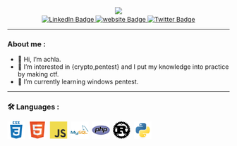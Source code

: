 <div id="header" align="center">
  <img src="https://media2.giphy.com/media/1oBwBVLGoLteCP2kyD/giphy.gif?cid=ecf05e47ilc3fpnimqfgvubgn5cvwv0sf49loci4c1sjv2kb&rid=giphy.gif&ct=g" width="100"/>
</div>
<div id="badges" align="center">
  <a href="https://www.linkedin.com/in/ayoub-ch-babi/">
    <img src="https://img.shields.io/badge/LinkedIn-0077B5?style=for-the-badge&logo=linkedin&logoColor=white" alt="LinkedIn Badge"/>
  </a>
  <a href="https://achla95.github.io/">
    <img src="https://img.shields.io/badge/GitHub-100000?style=for-the-badge&logo=github&logoColor=white" alt="website Badge"/>
  </a>
  <a href="https://twitter.com/achla95">
    <img src="https://img.shields.io/badge/Twitter-1DA1F2?style=for-the-badge&logo=twitter&logoColor=white" alt="Twitter Badge"/>
  </a>
</div>

---

### About me : 

- 👋 Hi, I’m achla.
- 🏴 I’m interested in {crypto,pentest} and I put my knowledge into practice by making ctf.
- 👀 I’m currently learning windows pentest.

---

### :hammer_and_wrench: Languages : 
<div>
  <img src="https://github.com/devicons/devicon/blob/master/icons/css3/css3-plain-wordmark.svg"  title="CSS3" alt="CSS" width="40" height="40"/>&nbsp;
  <img src="https://github.com/devicons/devicon/blob/master/icons/html5/html5-original.svg" title="HTML5" alt="HTML" width="40" height="40"/>&nbsp;
  <img src="https://github.com/devicons/devicon/blob/master/icons/javascript/javascript-original.svg" title="JavaScript" alt="JavaScript" width="40" height="40"/>&nbsp;
  <img src="https://github.com/devicons/devicon/blob/master/icons/mysql/mysql-original-wordmark.svg" title="MySQL"  alt="MySQL" width="40" height="40"/>&nbsp;
  <img src="https://github.com/devicons/devicon/blob/master/icons/php/php-original.svg" title="PHP"  alt="PHP" width="40" height="40"/>&nbsp;
  <img src="https://github.com/devicons/devicon/blob/master/icons/rust/rust-plain.svg" title="RUST"  alt="RUST" width="40" height="40"/>&nbsp;
  <img src="https://github.com/devicons/devicon/blob/master/icons/python/python-original.svg" title="PHP"  alt="PHP" width="40" height="40"/>&nbsp;

</div>

<!---
achla95/achla95 is a ✨ special ✨ repository because its `README.md` (this file) appears on your GitHub profile.
You can click the Preview link to take a look at your changes.
--->
